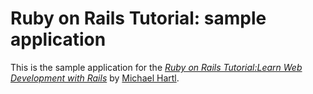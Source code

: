 # Ruby on Rails Tutorial: sample application

This is the sample application for the
[*Ruby on Rails Tutorial:Learn Web Development with Rails*](http://www.railstutorial.org/)
by [Michael Hartl](http://www.michaelhartl.com/).
